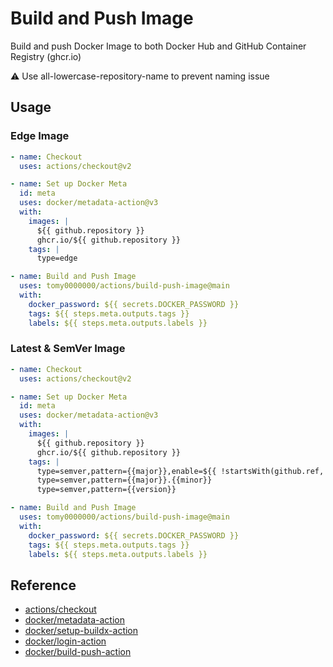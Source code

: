 # Build and Push Image

Build and push Docker Image to both Docker Hub and GitHub Container Registry (ghcr.io)

⚠️ Use all-lowercase-repository-name to prevent naming issue

## Usage

### Edge Image

```yml
- name: Checkout
  uses: actions/checkout@v2

- name: Set up Docker Meta
  id: meta
  uses: docker/metadata-action@v3
  with:
    images: |
      ${{ github.repository }}
      ghcr.io/${{ github.repository }}
    tags: |
      type=edge

- name: Build and Push Image
  uses: tomy0000000/actions/build-push-image@main
  with:
    docker_password: ${{ secrets.DOCKER_PASSWORD }}
    tags: ${{ steps.meta.outputs.tags }}
    labels: ${{ steps.meta.outputs.labels }}
```

### Latest & SemVer Image

```yml
- name: Checkout
  uses: actions/checkout@v2

- name: Set up Docker Meta
  id: meta
  uses: docker/metadata-action@v3
  with:
    images: |
      ${{ github.repository }}
      ghcr.io/${{ github.repository }}
    tags: |
      type=semver,pattern={{major}},enable=${{ !startsWith(github.ref, 'refs/tags/0.') }}
      type=semver,pattern={{major}}.{{minor}}
      type=semver,pattern={{version}}

- name: Build and Push Image
  uses: tomy0000000/actions/build-push-image@main
  with:
    docker_password: ${{ secrets.DOCKER_PASSWORD }}
    tags: ${{ steps.meta.outputs.tags }}
    labels: ${{ steps.meta.outputs.labels }}
```

## Reference

- [actions/checkout](https://github.com/actions/checkout)
- [docker/metadata-action](https://github.com/docker/metadata-action)
- [docker/setup-buildx-action](https://github.com/docker/setup-buildx-action)
- [docker/login-action](https://github.com/docker/login-action)
- [docker/build-push-action](https://github.com/docker/build-push-action)
